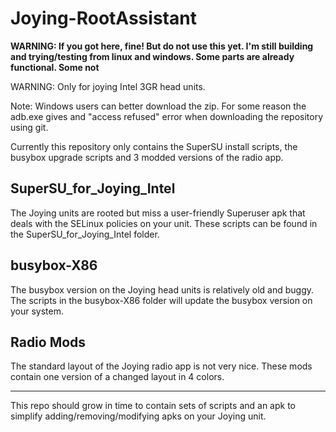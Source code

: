 # Joying-RootAssistant

**WARNING: If you got here, fine! But do not use this yet. I'm still building and trying/testing from linux and windows. Some parts are already functional. Some not**

WARNING: Only for joying Intel 3GR head units.

Note: Windows users can better download the zip. For some reason the adb.exe gives and "access refused" error when downloading the repository using git.

Currently this repository only contains the SuperSU install scripts, the busybox upgrade scripts and 3 modded versions of the radio app.

## SuperSU_for_Joying_Intel
The Joying units are rooted but miss a user-friendly Superuser apk that deals with the SELinux policies on your unit.
These scripts can be found in the SuperSU_for_Joying_Intel folder.

## busybox-X86
The busybox version on the Joying head units is relatively old and buggy. The scripts in the busybox-X86 folder will update the busybox version on your system.

## Radio Mods
The standard layout of the Joying radio app is not very nice. These mods contain one version of a changed layout in 4 colors.


-----
This repo should grow in time to contain sets of scripts and an apk to simplify adding/removing/modifying apks on your Joying unit.
